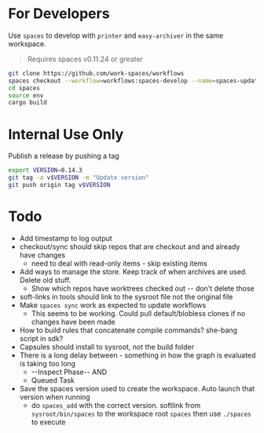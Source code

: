 # For Developers

Use `spaces` to develop with `printer` and `easy-archiver` in the same workspace.

> Requires spaces v0.11.24 or greater

```sh
git clone https://github.com/work-spaces/workflows
spaces checkout --workflow=workflows:spaces-develop --name=spaces-updates
cd spaces
source env
cargo build
```

# Internal Use Only

Publish a release by pushing a tag

```sh
export VERSION=0.14.3
git tag -a v$VERSION -m "Update version"
git push origin tag v$VERSION
```

# Todo

- Add timestamp to log output
- checkout/sync should skip repos that are checkout and and already have changes
  - need to deal with read-only items - skip existing items
- Add ways to manage the store. Keep track of when archives are used. Delete old stuff.
  - Show which repos have worktrees checked out -- don't delete those
- soft-links in tools should link to the sysroot file not the original file
- Make `spaces sync` work as expected to update workflows
  - This seems to be working. Could pull default/blobless clones if no changes have been made
- How to build rules that concatenate compile commands? she-bang script in sdk? 
- Capsules should install to sysroot, not the build folder
- There is a long delay between - something in how the graph is evaluated is taking too long
  - --Inspect Phase-- AND
  - Queued Task
- Save the spaces version used to create the workspace. Auto launch that version when running
  - do `spaces_add` with the correct version. softlink from `sysroot/bin/spaces` to the workspace root `spaces` then use `./spaces` to execute
